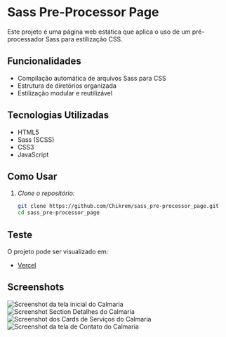 # Sass Pre-Processor Page

Este projeto é uma página web estática que aplica o uso de um pré-processador Sass para estilização CSS. 

## Funcionalidades

- Compilação automática de arquivos Sass para CSS
- Estrutura de diretórios organizada
- Estilização modular e reutilizável

## Tecnologias Utilizadas

- HTML5
- Sass (SCSS)
- CSS3
- JavaScript

## Como Usar

1. *Clone o repositório:*
   ```bash
   git clone https://github.com/Chikrem/sass_pre-processor_page.git
   cd sass_pre-processor_page

## Teste

O projeto pode ser visualizado em:

- [Vercel](https://sass-pre-processor-page-hut3apega-chikrems-projects.vercel.app/)

## Screenshots
![Screenshot da tela inicial do Calmaria](assets/assets-figma/Desktop/Imagens/img1.png)
![Screenshot Section Detalhes do Calmaria](assets/assets-figma/Desktop/Imagens/img2.png)
![Screenshot dos Cards de Serviços do Calmaria](assets/assets-figma/Desktop/Imagens/img3.png)
![Screenshot da tela de Contato do Calmaria](assets/assets-figma/Desktop/Imagens/img4.png)
